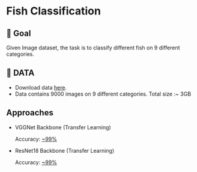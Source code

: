 # Fish Classification 

## 🎯 Goal 
Given Image dataset, the task is to classify different fish on 9 different categories.
## 📃 DATA

- Download data [here](https://www.kaggle.com/crowww/a-large-scale-fish-dataset). 
- Data contains 9000 images on 9 different categories. Total size :~ 3GB

## Approaches 

- VGGNet Backbone (Transfer Learning) 

    Accuracy: [~99%](ResNet18-Pytorch.md) 
- ResNet18 Backbone (Transfer Learning)

    Accuracy: [~99%](VGGNet-Transfer-Learning.md)




